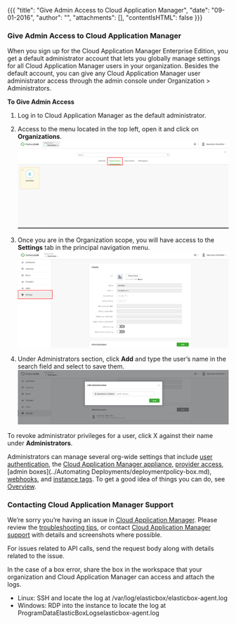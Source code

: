 {{{
"title": "Give Admin Access to Cloud Application Manager",
"date": "09-01-2016",
"author": "",
"attachments": [],
"contentIsHTML": false
}}}

### Give Admin Access to Cloud Application Manager
When you sign up for the Cloud Application Manager Enterprise Edition, you get a default administrator account that lets you globally manage settings for all Cloud Application Manager users in your organization. Besides the default account, you can give any Cloud Application Manager user administrator access through the admin console under Organization > Administrators.

**To Give Admin Access**
1. Log in to Cloud Application Manager as the default administrator.
2. Access to the menu located in the top left, open it and click on **Organizations**.
   ![admin-access1.png](../../images/cloud-application-manager/admin-access1.png)

3. Once you are in the Organization scope, you will have access to the **Settings** tab in the principal navigation menu.
   ![admin-access2.png](../../images/cloud-application-manager/admin-access2.png)

4. Under Administrators section, click **Add** and type the user’s name in the search field and select to save them.
   ![admin-access3.png](../../images/cloud-application-manager/admin-access3.png)


To revoke administrator privileges for a user, click X against their name under **Administrators**.

Administrators can manage several org-wide settings that include [user authentication](./user-authentication.md), the [Cloud Application Manager appliance](../Appliance/appliance-overview.md), [provider access](./provider-access.md), [admin boxes](../Automating Deployments/deploymentpolicy-box.md), [webhooks](./webhooks.md), and [instance tags](./resource-tags.md). To get a good idea of things you can do, see [Overview](./admin-overview.md).

### Contacting Cloud Application Manager Support

We’re sorry you’re having an issue in [Cloud Application Manager](https://www.ctl.io/cloud-application-manager/). Please review the [troubleshooting tips](../Troubleshooting/troubleshooting-tips.md), or contact [Cloud Application Manager support](mailto:incident@CenturyLink.com) with details and screenshots where possible.

For issues related to API calls, send the request body along with details related to the issue.

In the case of a box error, share the box in the workspace that your organization and Cloud Application Manager can access and attach the logs.
* Linux: SSH and locate the log at /var/log/elasticbox/elasticbox-agent.log
* Windows: RDP into the instance to locate the log at ProgramDataElasticBoxLogselasticbox-agent.log
